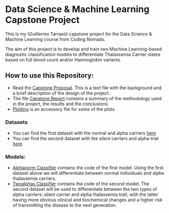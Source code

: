 # Data Science & Machine Learning Capstone Project

This is my (Guillermo Tarrasó) capstone project for the Data Science & Machine Learning course from Coding Nomads.

The aim of this project is to develop and train two Machine Learning-based diagnostic classification models to differentiate Thalassemia Carrier states based on full blood count and/or Haemoglobin variants.

## How to use this Repository:
- Read the [Capstone Proposal](capstone_proposal_Thalassemia.md). This is a text file with the background and a brief description of the design of the project. 
- The file [Capstone Report](capstone_report.md) contains a summary of the methodology used in the project, the results and the conclusions.
- [Plotting](plotting.py) is an accessory file for some of the plots.

### Datasets
- You can find the first dataset with the normal and alpha carriers [here](alphanorm.xlsx)
- You can find the second dataset with the silent carriers and alpha triat [here](twoalphas.xlsx)

### Models:
- [Alphanorm Classifier](Thalassemia_alphanorm.ipynb) contains the code of the first model. Using the first dataset above we will differentiate between normal individuals and alpha thalassemia carriers. 
- [Twoalphas Classifier](Thalassemia_twoalphas.ipynb) contains the code of the second model. The second dataset will be used to differentiate between the two types of alpha carriers: silent carrier and alpha thalassemia trait, with the latter having more obvious clinical and biochemical changes and a higher risk of transmitting the disease to the next generation. 
